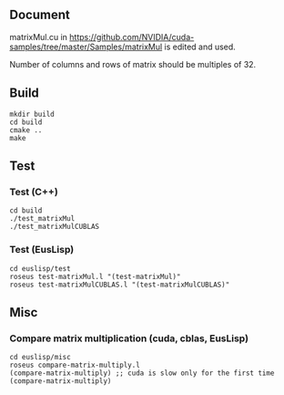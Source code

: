 ## Document
matrixMul.cu in
https://github.com/NVIDIA/cuda-samples/tree/master/Samples/matrixMul
is edited and used.

Number of columns and rows of matrix should be multiples of 32.

## Build
```
mkdir build
cd build
cmake ..
make
```

## Test

### Test (C++)
```
cd build
./test_matrixMul
./test_matrixMulCUBLAS
```

### Test (EusLisp)
```
cd euslisp/test
roseus test-matrixMul.l "(test-matrixMul)"
roseus test-matrixMulCUBLAS.l "(test-matrixMulCUBLAS)"
```

## Misc

### Compare matrix multiplication (cuda, cblas, EusLisp)
```
cd euslisp/misc
roseus compare-matrix-multiply.l
(compare-matrix-multiply) ;; cuda is slow only for the first time
(compare-matrix-multiply)
```
